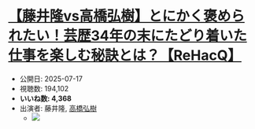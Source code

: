 # [【藤井隆vs高橋弘樹】とにかく褒められたい！芸歴34年の末にたどり着いた仕事を楽しむ秘訣とは？【ReHacQ】](https://www.youtube.com/watch?v=jSDZp7qoW0Q)
-   公開日: 2025-07-17
-   視聴数: 194,102
-   **いいね数: 4,368**
-   出演者: 藤井隆, [高橋弘樹](/rehacq_fan/people/高橋弘樹 "wikilink")
    - [![](https://img.youtube.com/vi/jSDZp7qoW0Q/hqdefault.jpg)](https://www.youtube.com/watch?v=jSDZp7qoW0Q)
